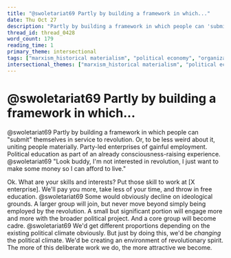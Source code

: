 ```yaml
---
title: "@swoletariat69 Partly by building a framework in which..."
date: Thu Oct 27
description: "Partly by building a framework in which people can 'submit' themselves in service to revolution. Or, to be less weird about it, uniting people materially."
thread_id: thread_0428
word_count: 179
reading_time: 1
primary_theme: intersectional
tags: ["marxism_historical materialism", "political economy", "organizational theory"]
intersectional_themes: ["marxism_historical materialism", "political economy", "organizational theory"]
---
```


# @swoletariat69 Partly by building a framework in which...

@swoletariat69 Partly by building a framework in which people can "submit" themselves in service to revolution. Or, to be less weird about it, uniting people materially. Party-led enterprises of gainful employment. Political education as part of an already consciousness-raising experience. @swoletariat69 "Look buddy, I'm not interested in revolution, I just want to make some money so I can afford to live."

Ok. What are your skills and interests? Put those skill to work at [X enterprise]. We'll pay you more, take less of your time, and throw in free education. @swoletariat69 Some would obviously decline on ideological grounds. A larger group will join, but never move beyond simply being employed by the revolution. A small but significant portion will engage more and more with the broader political project. And a core group will become cadre. @swoletariat69 We'd get different proportions depending on the existing political climate obviously. But just by doing this, we'd be *changing* the political climate. We'd be creating an environment of revolutionary spirit. The more of this deliberate work we do, the more attractive we become.